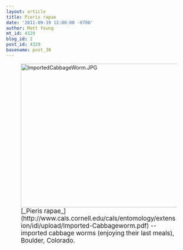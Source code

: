 ```yaml
---
layout: article
title: Pieris rapae
date: '2011-09-19 12:00:00 -0700'
author: Matt Young
mt_id: 4329
blog_id: 2
post_id: 4329
basename: post_30
---
```

<figure>
<img src="{{ site.baseurl }}/uploads/2011/ImportedCabbageWorm.JPG" alt="ImportedCabbageWorm.JPG" width="600" height="390" />
<figcaption markdown="span">
<big>[_Pieris rapae_](http://www.cals.cornell.edu/cals/entomology/extension/idl/upload/Imported-Cabbageworm.pdf) -- imported cabbage worms (enjoying their last meals), Boulder, Colorado.</big>

</figcaption>
</figure>
